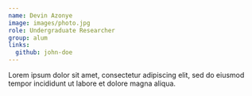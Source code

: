 ```yaml
---
name: Devin Azonye
image: images/photo.jpg
role: Undergraduate Researcher
group: alum
links:
  github: john-doe
---
```


Lorem ipsum dolor sit amet, consectetur adipiscing elit, sed do eiusmod tempor incididunt ut labore et dolore magna aliqua.
